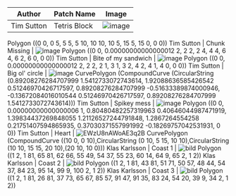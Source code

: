 Author | Patch Name | Image
-------|------------|---------
Tim Sutton | Tetris Block | ![image](https://user-images.githubusercontent.com/178003/80532217-b77f6a00-8993-11ea-8a75-cfc63d16b869.png)
Polygon ((0 0, 0 5, 5 5, 5 10, 10 10, 10 5, 15 5, 15 0, 0 0))
Tim Sutton | Chunk Missing | ![image](https://user-images.githubusercontent.com/178003/80534475-3629d680-8997-11ea-8ce0-a893cc3779f7.png)
Polygon ((0 0, 0.00000000000000012 2, 2 2, 2 4, 4 4, 6 4, 6 2, 6 0, 0 0))
Tim Sutton | Bite of my sandwich | ![image](https://user-images.githubusercontent.com/178003/80543969-eef81180-89a7-11ea-87a1-2fb913fd4da0.png)
Polygon ((0 0, 0.00000000000000012 2, 2 2, 2 1, 3 1, 3 2, 4 2, 4 1, 4 0, 0 0))
Tim Sutton | Big ol' circle | ![image](https://user-images.githubusercontent.com/178003/80545082-675fd200-89aa-11ea-8f9f-83bfba5ab798.png)
CurvePolygon (CompoundCurve (CircularString (0.89208276284707999 1.5412733072743614, 1.92088636585426542 0.51246970426717597, 0.89208276284707999 -0.51633389874000946, -0.13672084016010544 0.51246970426717597, 0.89208276284707999 1.5412733072743614)))
Tim Sutton | Spikey mess | ![image](https://user-images.githubusercontent.com/178003/80545346-08e72380-89ab-11ea-95bf-02c556c09bd0.png)
Polygon ((0 0, 0.00000000000000006 1, 0.80480482257319963 0.40646044987471919, 1.39834437269848055 1.21126527244791848, 1.2867264554258 0.21751407594865935, 0.37030371557991992 -0.18269757042531931, 0 0))
Tim Sutton | Heart | ![EWzU8nAWoAE3q2B](https://user-images.githubusercontent.com/178003/80651390-c3d7f580-8a6d-11ea-8e66-9829c27c254b.png)
CurvePolygon (CompoundCurve ((10 0, 0 10),CircularString (0 10, 5 15, 10 10),CircularString (10 10, 15 15, 20 10),(20 10, 10 0)))
Klas Karlsson | Coast 1 | ![bild](https://user-images.githubusercontent.com/6375959/80698855-55ca1780-8adb-11ea-9260-72f7cb96e9d9.png)
Polygon ((1 2, 1 81, 65 81, 62 66, 55 49, 54 37, 55 23, 60 14, 64 9, 65 2, 1 2))
Klas Karlsson | Coast 2 | ![bild](https://user-images.githubusercontent.com/6375959/80698909-6d090500-8adb-11ea-990b-249f7e7831f2.png)
Polygon ((1 2, 1 81, 43 81, 51 71, 50 57, 48 44, 54 37, 84 23, 95 14, 99 9, 100 2, 1 2))
Klas Karlsson | Coast 3 | ![bild](https://user-images.githubusercontent.com/6375959/80698942-7c884e00-8adb-11ea-8ef7-78433a6367fd.png)
Polygon ((1 2, 1 81, 26 81, 37 73, 65 67, 85 57, 91 47, 91 35, 83 24, 54 20, 39 9, 34 2, 1 2))
